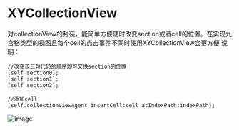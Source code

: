 # XYCollectionView
对collectionView的封装，能简单方便随时改变section或者cell的位置。在实现九宫格类型的视图且每个cell的点击事件不同时使用XYCollectionView会更方便
说明：
```objc
//改变该三句代码的顺序即可交换section的位置
[self section0];
[self section1];
[self section2];
```


```objc
//添加cell
[self.collectionViewAgent insertCell:cell atIndexPath:indexPath];
```

![image](https://github.com/xinyuly/XYCollectionView/new/master/an.gif)
